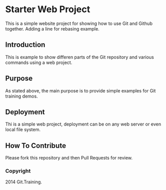 # Starter Web Project

This is a simple website project for
showing how to use Git and Github together. Adding a line for rebasing example.

## Introduction

This is example to show differen parts
of the Git repository and various commands
using a web project.

## Purpose

As stated above, the main purpose is to provide simple examples for Git training demos.

## Deployment

Thi is a simple web project, deployment can be on any web server or even local file system.

## How To Contribute

Please fork this repository and then Pull Requests for review.

### Copyright

2014 Git.Training.